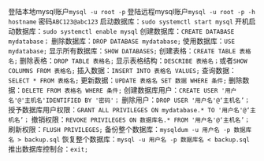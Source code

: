 登陆本地mysql账户`mysql -u root -p`
登陆远程mysql账户`mysql -u root -p -h hostname`
密码`ABC123@abc123`
启动数据库：`sudo systemctl start mysql`
开机启动数据库：`sudo systemctl enable mysql`
创建数据库：`CREATE DATABASE mydatabase；`
删除数据库：`DROP DATABASE mydatabase;`
使用数据库：`USE mydatabase;`
显示所有数据库：`SHOW DATABASES;`
创建表格：`CREATE TABLE 表格名;`
删除表格：`DROP TABLE 表格名;`
显示表格结构：`DESCRIBE 表格名；`或者`SHOW COLUMNS FROM 表格名;`
插入数据：`INSERT INTO 表格名 VALUES;`
查询数据：`SELECT * FROM 表格名;`
更新数据：`UPDATE 表格名 SET 数据 WHERE 条件;`
删除数据：`DELETE FROM 表格名 WHERE 条件;`
创建数据库用户：`CREATE USER '用户名'@'主机名'IDENTIFIED BY '密码'；`
删除用户：`DROP USER '用户名'@‘主机名’；`
授予数据库用户权限：`GRANT ALL PRIVILEGES ON mydatabase.* TO '用户名'@‘主机名’；`
撤销权限：`REVOKE PRIVILEGES ON 数据库名.* FROM '用户名'@‘主机名’； `
刷新权限：`FLUSH PRIVILEGES;`
备份整个数据库：`mysqldum -u 用户名 -p 数据库名 > backup.sql`
恢复整个数据库：`mysql -u 用户名 -p 数据库名 < backup.sql`
推出数据库控制台：`exit;`
